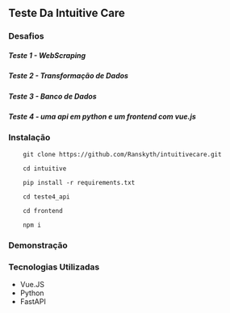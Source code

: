 ## Teste Da Intuitive Care

### Desafios
##### __Teste 1__ - __WebScraping__
##### __Teste 2__ - __Transformação de Dados__
##### __Teste 3__ - __Banco de Dados__
##### __Teste 4__ - __uma api em python e um frontend com vue.js__

### Instalação

```
    git clone https://github.com/Ranskyth/intuitivecare.git

    cd intuitive

    pip install -r requirements.txt

    cd teste4_api

    cd frontend

    npm i
```


### Demonstração

### Tecnologias Utilizadas

- Vue.JS
- Python
- FastAPI